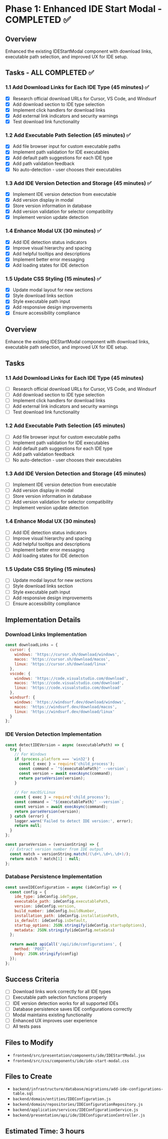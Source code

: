 # Phase 1: Enhanced IDE Start Modal - COMPLETED ✅

## Overview
Enhanced the existing IDEStartModal component with download links, executable path selection, and improved UX for IDE setup.

## Tasks - ALL COMPLETED ✅

### 1.1 Add Download Links for Each IDE Type (45 minutes) ✅
- [x] Research official download URLs for Cursor, VS Code, and Windsurf
- [x] Add download section to IDE type selection
- [x] Implement click handlers for download links
- [x] Add external link indicators and security warnings
- [x] Test download link functionality

### 1.2 Add Executable Path Selection (45 minutes) ✅
- [x] Add file browser input for custom executable paths
- [x] Implement path validation for IDE executables
- [x] Add default path suggestions for each IDE type
- [x] Add path validation feedback
- [x] No auto-detection - user chooses their executables

### 1.3 Add IDE Version Detection and Storage (45 minutes) ✅
- [x] Implement IDE version detection from executable
- [x] Add version display in modal
- [x] Store version information in database
- [x] Add version validation for selector compatibility
- [x] Implement version update detection

### 1.4 Enhance Modal UX (30 minutes) ✅
- [x] Add IDE detection status indicators
- [x] Improve visual hierarchy and spacing
- [x] Add helpful tooltips and descriptions
- [x] Implement better error messaging
- [x] Add loading states for IDE detection

### 1.5 Update CSS Styling (15 minutes) ✅
- [x] Update modal layout for new sections
- [x] Style download links section
- [x] Style executable path input
- [x] Add responsive design improvements
- [x] Ensure accessibility compliance

## Overview
Enhance the existing IDEStartModal component with download links, executable path selection, and improved UX for IDE setup.

## Tasks

### 1.1 Add Download Links for Each IDE Type (45 minutes)
- [ ] Research official download URLs for Cursor, VS Code, and Windsurf
- [ ] Add download section to IDE type selection
- [ ] Implement click handlers for download links
- [ ] Add external link indicators and security warnings
- [ ] Test download link functionality

### 1.2 Add Executable Path Selection (45 minutes)
- [ ] Add file browser input for custom executable paths
- [ ] Implement path validation for IDE executables
- [ ] Add default path suggestions for each IDE type
- [ ] Add path validation feedback
- [ ] No auto-detection - user chooses their executables

### 1.3 Add IDE Version Detection and Storage (45 minutes)
- [ ] Implement IDE version detection from executable
- [ ] Add version display in modal
- [ ] Store version information in database
- [ ] Add version validation for selector compatibility
- [ ] Implement version update detection

### 1.4 Enhance Modal UX (30 minutes)
- [ ] Add IDE detection status indicators
- [ ] Improve visual hierarchy and spacing
- [ ] Add helpful tooltips and descriptions
- [ ] Implement better error messaging
- [ ] Add loading states for IDE detection

### 1.5 Update CSS Styling (15 minutes)
- [ ] Update modal layout for new sections
- [ ] Style download links section
- [ ] Style executable path input
- [ ] Add responsive design improvements
- [ ] Ensure accessibility compliance

## Implementation Details

### Download Links Implementation
```javascript
const downloadLinks = {
  cursor: {
    windows: 'https://cursor.sh/download/windows',
    macos: 'https://cursor.sh/download/macos',
    linux: 'https://cursor.sh/download/linux'
  },
  vscode: {
    windows: 'https://code.visualstudio.com/download',
    macos: 'https://code.visualstudio.com/download',
    linux: 'https://code.visualstudio.com/download'
  },
  windsurf: {
    windows: 'https://windsurf.dev/download/windows',
    macos: 'https://windsurf.dev/download/macos',
    linux: 'https://windsurf.dev/download/linux'
  }
};
```

### IDE Version Detection Implementation
```javascript
const detectIDEVersion = async (executablePath) => {
  try {
    // For Windows
    if (process.platform === 'win32') {
      const { exec } = require('child_process');
      const command = `"${executablePath}" --version`;
      const version = await execAsync(command);
      return parseVersion(version);
    }
    
    // For macOS/Linux
    const { exec } = require('child_process');
    const command = `"${executablePath}" --version`;
    const version = await execAsync(command);
    return parseVersion(version);
  } catch (error) {
    logger.warn('Failed to detect IDE version:', error);
    return null;
  }
};

const parseVersion = (versionString) => {
  // Extract version number from IDE output
  const match = versionString.match(/(\d+\.\d+\.\d+)/);
  return match ? match[1] : null;
};
```

### Database Persistence Implementation
```javascript
const saveIDEConfiguration = async (ideConfig) => {
  const config = {
    ide_type: ideConfig.ideType,
    executable_path: ideConfig.executablePath,
    version: ideConfig.version,
    build_number: ideConfig.buildNumber,
    installation_path: ideConfig.installationPath,
    is_default: ideConfig.isDefault,
    startup_options: JSON.stringify(ideConfig.startupOptions),
    metadata: JSON.stringify(ideConfig.metadata)
  };
  
  return await apiCall('/api/ide/configurations', {
    method: 'POST',
    body: JSON.stringify(config)
  });
};
```

## Success Criteria
- [ ] Download links work correctly for all IDE types
- [ ] Executable path selection functions properly
- [ ] IDE version detection works for all supported IDEs
- [ ] Database persistence saves IDE configurations correctly
- [ ] Modal maintains existing functionality
- [ ] Enhanced UX improves user experience
- [ ] All tests pass

## Files to Modify
- `frontend/src/presentation/components/ide/IDEStartModal.jsx`
- `frontend/src/css/components/ide/ide-start-modal.css`

## Files to Create
- `backend/infrastructure/database/migrations/add-ide-configurations-table.sql`
- `backend/domain/entities/IDEConfiguration.js`
- `backend/domain/repositories/IDEConfigurationRepository.js`
- `backend/application/services/IDEConfigurationService.js`
- `backend/presentation/api/ide/IDEConfigurationController.js`

## Estimated Time: 3 hours
